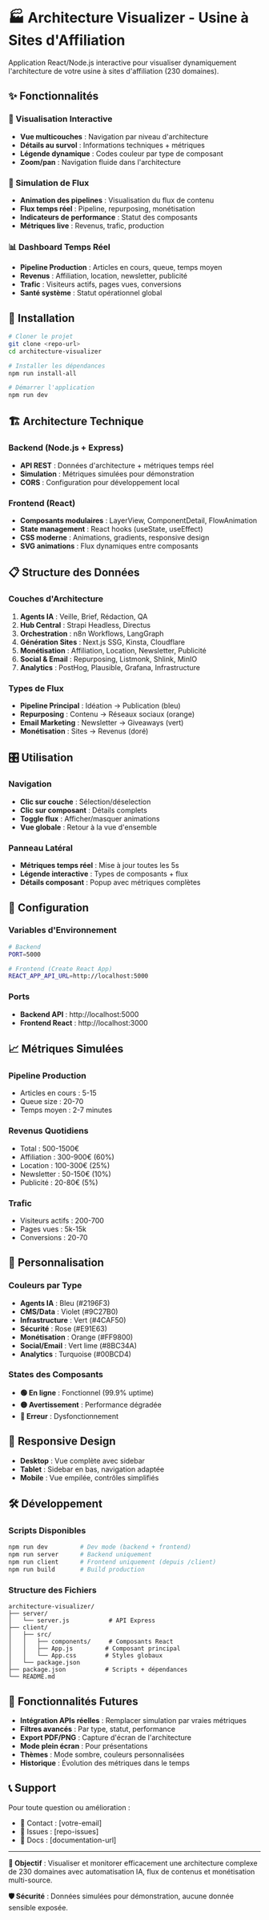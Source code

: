 # 🏭 Architecture Visualizer - Usine à Sites d'Affiliation

Application React/Node.js interactive pour visualiser dynamiquement l'architecture de votre usine à sites d'affiliation (230 domaines).

## ✨ Fonctionnalités

### 🎨 Visualisation Interactive
- **Vue multicouches** : Navigation par niveau d'architecture
- **Détails au survol** : Informations techniques + métriques
- **Légende dynamique** : Codes couleur par type de composant
- **Zoom/pan** : Navigation fluide dans l'architecture

### 🔄 Simulation de Flux
- **Animation des pipelines** : Visualisation du flux de contenu
- **Flux temps réel** : Pipeline, repurposing, monétisation
- **Indicateurs de performance** : Statut des composants
- **Métriques live** : Revenus, trafic, production

### 📊 Dashboard Temps Réel
- **Pipeline Production** : Articles en cours, queue, temps moyen
- **Revenus** : Affiliation, location, newsletter, publicité
- **Trafic** : Visiteurs actifs, pages vues, conversions
- **Santé système** : Statut opérationnel global

## 🚀 Installation

```bash
# Cloner le projet
git clone <repo-url>
cd architecture-visualizer

# Installer les dépendances
npm run install-all

# Démarrer l'application
npm run dev
```

## 🏗️ Architecture Technique

### Backend (Node.js + Express)
- **API REST** : Données d'architecture + métriques temps réel
- **Simulation** : Métriques simulées pour démonstration
- **CORS** : Configuration pour développement local

### Frontend (React)
- **Composants modulaires** : LayerView, ComponentDetail, FlowAnimation
- **State management** : React hooks (useState, useEffect)
- **CSS moderne** : Animations, gradients, responsive design
- **SVG animations** : Flux dynamiques entre composants

## 📋 Structure des Données

### Couches d'Architecture
1. **Agents IA** : Veille, Brief, Rédaction, QA
2. **Hub Central** : Strapi Headless, Directus
3. **Orchestration** : n8n Workflows, LangGraph
4. **Génération Sites** : Next.js SSG, Kinsta, Cloudflare
5. **Monétisation** : Affiliation, Location, Newsletter, Publicité
6. **Social & Email** : Repurposing, Listmonk, Shlink, MinIO
7. **Analytics** : PostHog, Plausible, Grafana, Infrastructure

### Types de Flux
- **Pipeline Principal** : Idéation → Publication (bleu)
- **Repurposing** : Contenu → Réseaux sociaux (orange)
- **Email Marketing** : Newsletter → Giveaways (vert)
- **Monétisation** : Sites → Revenus (doré)

## 🎛️ Utilisation

### Navigation
- **Clic sur couche** : Sélection/déselection
- **Clic sur composant** : Détails complets
- **Toggle flux** : Afficher/masquer animations
- **Vue globale** : Retour à la vue d'ensemble

### Panneau Latéral
- **Métriques temps réel** : Mise à jour toutes les 5s
- **Légende interactive** : Types de composants + flux
- **Détails composant** : Popup avec métriques complètes

## 🔧 Configuration

### Variables d'Environnement
```bash
# Backend
PORT=5000

# Frontend (Create React App)
REACT_APP_API_URL=http://localhost:5000
```

### Ports
- **Backend API** : http://localhost:5000
- **Frontend React** : http://localhost:3000

## 📈 Métriques Simulées

### Pipeline Production
- Articles en cours : 5-15
- Queue size : 20-70
- Temps moyen : 2-7 minutes

### Revenus Quotidiens
- Total : 500-1500€
- Affiliation : 300-900€ (60%)
- Location : 100-300€ (25%)
- Newsletter : 50-150€ (10%)
- Publicité : 20-80€ (5%)

### Trafic
- Visiteurs actifs : 200-700
- Pages vues : 5k-15k
- Conversions : 20-70

## 🎨 Personnalisation

### Couleurs par Type
- **Agents IA** : Bleu (#2196F3)
- **CMS/Data** : Violet (#9C27B0)
- **Infrastructure** : Vert (#4CAF50)
- **Sécurité** : Rose (#E91E63)
- **Monétisation** : Orange (#FF9800)
- **Social/Email** : Vert lime (#8BC34A)
- **Analytics** : Turquoise (#00BCD4)

### States des Composants
- **🟢 En ligne** : Fonctionnel (99.9% uptime)
- **🟡 Avertissement** : Performance dégradée
- **🔴 Erreur** : Dysfonctionnement

## 📱 Responsive Design

- **Desktop** : Vue complète avec sidebar
- **Tablet** : Sidebar en bas, navigation adaptée
- **Mobile** : Vue empilée, contrôles simplifiés

## 🛠️ Développement

### Scripts Disponibles
```bash
npm run dev         # Dev mode (backend + frontend)
npm run server      # Backend uniquement
npm run client      # Frontend uniquement (depuis /client)
npm run build       # Build production
```

### Structure des Fichiers
```
architecture-visualizer/
├── server/
│   └── server.js           # API Express
├── client/
│   ├── src/
│   │   ├── components/     # Composants React
│   │   ├── App.js         # Composant principal
│   │   └── App.css        # Styles globaux
│   └── package.json
├── package.json           # Scripts + dépendances
└── README.md
```

## 🔮 Fonctionnalités Futures

- **Intégration APIs réelles** : Remplacer simulation par vraies métriques
- **Filtres avancés** : Par type, statut, performance
- **Export PDF/PNG** : Capture d'écran de l'architecture
- **Mode plein écran** : Pour présentations
- **Thèmes** : Mode sombre, couleurs personnalisées
- **Historique** : Évolution des métriques dans le temps

## 📞 Support

Pour toute question ou amélioration :
- 📧 Contact : [votre-email]
- 🐛 Issues : [repo-issues]
- 📖 Docs : [documentation-url]

---

**🎯 Objectif** : Visualiser et monitorer efficacement une architecture complexe de 230 domaines avec automatisation IA, flux de contenus et monétisation multi-source.

**🛡️ Sécurité** : Données simulées pour démonstration, aucune donnée sensible exposée.